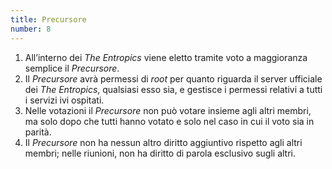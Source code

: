 ```yaml
---
title: Precursore
number: 8
---
```


1. All’interno dei _The Entropics_ viene eletto tramite voto a maggioranza semplice
   il _Precursore_.
2. Il _Precursore_ avrà permessi di _root_ per quanto riguarda il server ufficiale dei
   _The Entropics_, qualsiasi esso sia, e gestisce i permessi relativi a tutti i servizi ivi
   ospitati.
3. Nelle votazioni il _Precursore_ non può votare insieme agli altri membri, ma
   solo dopo che tutti hanno votato e solo nel caso in cui il voto sia in parità.
4. Il _Precursore_ non ha nessun altro diritto aggiuntivo rispetto agli altri membri;
   nelle riunioni, non ha diritto di parola esclusivo sugli altri.